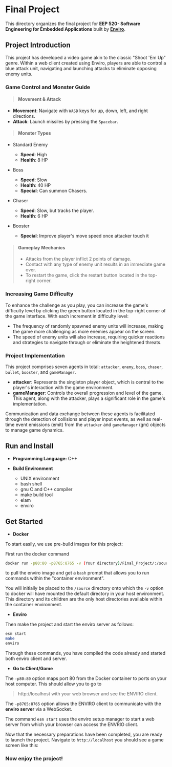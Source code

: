 # Final Project
This directory organizes the final project for **EEP 520- Software Engineering for Embedded Applications** built by [**Enviro**](https://github.com/klavinslab/enviro/).

## Project Introduction
This project has developed a video game akin to the classic "Shoot 'Em Up" genre. Within a web client created using Enviro, players are able to control a blue attack unit, navigating and launching attacks to eliminate opposing enemy units.

### Game Control and Monster Guide

> #### Movement & Attack
- **Movement**: Navigate with `WASD` keys for up, down, left, and right directions.
- **Attack**: Launch missiles by pressing the `Spacebar`.

> #### Monster Types
- Standard Enemy
  - **Speed**: High
  - **Health**: 8 HP

- Boss
  - **Speed**: Slow
  - **Health**: 40 HP
  - **Special**: Can summon Chasers.

- Chaser
  - **Speed**: Slow, but tracks the player.
  - **Health**: 6 HP

- Booster
  - **Special**: Improve player's move speed once attacker touch it

> #### Gameplay Mechanics
> - Attacks from the player inflict 2 points of damage.
> - Contact with any type of enemy unit results in an immediate game over.
> - To restart the game, click the restart button located in the top-right corner.

### Increasing Game Difficulty

To enhance the challenge as you play, you can increase the game's difficulty level by clicking the green button located in the top-right corner of the game interface. With each increment in difficulty level:

- The frequency of randomly spawned enemy units will increase, making the game more challenging as more enemies appear on the screen.
- The speed of enemy units will also increase, requiring quicker reactions and strategies to navigate through or eliminate the heightened threats.

### Project Implementation

This project comprises seven agents in total: `attacker`, `enemy`, `boss`, `chaser`, `bullet`, `booster`, and `gameManager`.

- **attacker**: Represents the singleton player object, which is central to the player's interaction with the game environment.
- **gameManager**: Controls the overall progression and level of the game. This agent, along with the attacker, plays a significant role in the game's implementation.

Communication and data exchange between these agents is facilitated through the detection of collisions and player input events, as well as real-time event emissions (emit) from the `attacker` and `gameManager` (gm) objects to manage game dynamics.

## Run and Install

- **Programming Language:** C++

- **Build Environment**
  - UNIX environment
  - bash shell
  - gnu C and C++ compiler
  - make build tool
  - elam
  - enviro

Get Started
---
- **Docker**

To start easily, we use pre-build images for this project:

First run the docker command
```bash
docker run -p80:80 -p8765:8765 -v (Your directory)/Final_Project/:/source -it klavins/enviro:v1.6 bash
```
to pull the enviro image and get a `bash` prompt that allows you to run commands within the "container environment".

You will initially be placed to the `/source` directory onto which the `-v` option to docker will have mounted the default directory in your host environment. This directory and its children are the only host directories available within the container environment.

- **Enviro**

Then make the project and start the enviro server as follows:
```bash
esm start
make
enviro
```
Through these commands, you have compiled the code already and started both enviro client and server.

- **Go to Client/Game**

The `-p80:80` option maps port 80 from the Docker container to ports on your host computer. This should allow you to go to

> http://localhost with your web browser and see the ENVIRO client.

The `-p8765:8765` option allows the ENVIRO client to communicate with the **enviro server** via a WebSocket.

The command `esm start` uses the enviro setup manager to start a web server from which your browser can access the ENVRIO client.

Now that the necessary preparations have been completed, you are ready to launch the project.
Navigate to `http://localhost` you should see a game screen like this: 


### Now enjoy the project!





